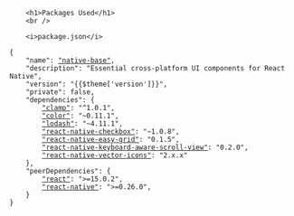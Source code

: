 <div class="docs-desc with-right-sidebar">

        <h1>Packages Used</h1>
        <br />

        <i>package.json</i>
<pre class="line-numbers"><code class="language-json">{
    "name": <a href="https://github.com/GeekyAnts/NativeBase">"native-base"</a>,
    "description": "Essential cross-platform UI components for React Native",
    "version": "{{$theme['version']}}",
    "private": false,
    "dependencies": {
        <a href="https://github.com/hughsk/clamp">"clamp"</a>: "^1.0.1",
        <a href="https://github.com/MoOx/color">"color"</a>: "~0.11.1",
        <a href="https://lodash.com/">"lodash"</a>: "~4.11.1",
        <a href="https://github.com/sconxu/react-native-checkbox">"react-native-checkbox"</a>: "~1.0.8",
        <a href="https://github.com/GeekyAnts/react-native-easy-grid">"react-native-easy-grid"</a>: "0.1.5",
        <a href="https://github.com/APSL/react-native-keyboard-aware-scroll-view">"react-native-keyboard-aware-scroll-view"</a>: "0.2.0",
        <a href="https://github.com/oblador/react-native-vector-icons">"react-native-vector-icons"</a>: "2.x.x"
    },
    "peerDependencies": {
        <a href="https://facebook.github.io/react/">"react"</a>: ">=15.0.2",
        <a href="https://facebook.github.io/react-native/">"react-native"</a>: ">=0.26.0",
    }
}</code></pre>

</div>
